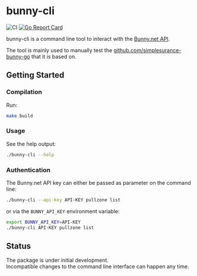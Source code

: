 # bunny-cli
![CI](https://github.com/simplesurance/bunny-cli/actions/workflows/ci.yml/badge.svg)
[![Go Report Card](https://goreportcard.com/badge/github.com/simplesurance/bunny-cli)](https://goreportcard.com/report/github.com/simplesurance/bunny-cli)

bunny-cli is a command line tool to interact with the [Bunny.net
API](https://bunny.net).

The tool is mainly used to manually test the
[github.com/simplesurance-bunny-go](https://github.com/simplesurance/bunny-go)
that it is based on.

## Getting Started

### Compilation

Run:

```sh
make build
```

### Usage

See the help output:
```sh
./bunny-cli --help
```

### Authentication

The Bunny.net API key can either be passed as parameter on the command line:

```sh
./bunny-cli --api-key API-KEY pullzone list
```

or via the `BUNNY_API_KEY` environment variable:

```sh
export BUNNY_API_KEY=API-KEY
./bunny-cli API-KEY pullzone list
```

## Status

The package is under initial development. \
Incompatible changes to the command line interface can happen any time.
